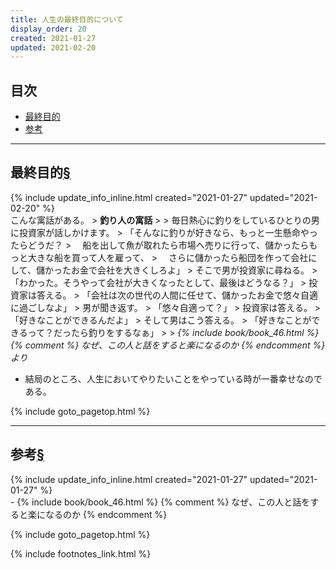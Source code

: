 ```yaml
---
title: 人生の最終目的について
display_order: 20
created: 2021-01-27
updated: 2021-02-20
---
```


## <a name="index">目次</a>

<ul id="index_ul">
<li><a href="#ultimate-goal">最終目的</a></li>
<li><a href="#reference">参考</a></li>
</ul>

* * *
## <a name="ultimate-goal">最終目的</a><a href="#ultimate-goal">§</a>
<div class="chapter-updated">{% include update_info_inline.html created="2021-01-27" updated="2021-02-20" %}</div>
こんな寓話がある。  
> <b>釣り人の寓話</b>  
>
> 毎日熱心に釣りをしているひとりの男に投資家が話しかけます。  
> 「そんなに釣りが好きなら、もっと一生懸命やったらどうだ？  
> 　船を出して魚が取れたら市場へ売りに行って、儲かったらもっと大きな船を買って人を雇って、  
> 　さらに儲かったら船団を作って会社にして、儲かったお金で会社を大きくしろよ」  
> そこで男が投資家に尋ねる。  
> 「わかった。そうやって会社が大きくなったとして、最後はどうなる？」  
> 投資家は答える。  
> 「会社は次の世代の人間に任せて、儲かったお金で悠々自適に過ごしなよ」  
> 男が聞き返す。  
> 「悠々自適って？」  
> 投資家は答える。  
> 「好きなことができるんだよ」  
> そして男はこう答える。  
> 「好きなことができるって？だったら釣りをするなぁ」
>
> <cite>{% include book/book_46.html %} {% comment %} なぜ、この人と話をすると楽になるのか {% endcomment %}より</cite>

- 結局のところ、人生においてやりたいことをやっている時が一番幸せなのである。

{% include goto_pagetop.html %}

* * *
## <a name="reference">参考</a><a href="#reference">§</a>
<div class="chapter-updated">{% include update_info_inline.html created="2021-01-27" updated="2021-01-27" %}</div>
- {% include book/book_46.html %} {% comment %} なぜ、この人と話をすると楽になるのか {% endcomment %}

{% include goto_pagetop.html %}

{% include footnotes_link.html %}
